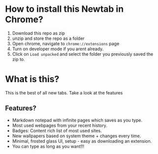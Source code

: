 # How to install this Newtab in Chrome?

1. Download this repo as zip
2. unzip and store the repo as a folder
3. Open chrome, navigate to `chrome://extensions` page
4. Turn on developer mode if you arent already.
5. Click on `Load unpacked` and select the folder you previously saved the zip to.

# What is this?
This is the best of all new tabs. Take a look at the features

## Features?
- Markdown notepad with infinite pages which saves as you type.
- Most used webpages from your recent history.
- Badges: Content rich list of most used sites.
- New wallpapers based on system theme + changes every time.
- Minimal, frosted glass UI, setup - easy as downloading an extension.
- You can type as long as you want!!!